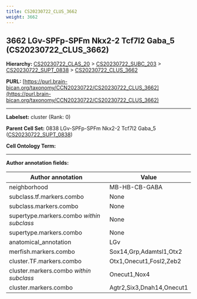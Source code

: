 ```yaml
---
title: CS20230722_CLUS_3662
weight: 3662
---
```

## 3662 LGv-SPFp-SPFm Nkx2-2 Tcf7l2 Gaba_5 (CS20230722_CLUS_3662)
<b>Hierarchy: </b>
[CS20230722_CLAS_20](../CS20230722_CLAS_20) >
[CS20230722_SUBC_203](../CS20230722_SUBC_203) >
[CS20230722_SUPT_0838](../CS20230722_SUPT_0838) >
[CS20230722_CLUS_3662](../CS20230722_CLUS_3662)

**PURL:** [https://purl.brain-bican.org/taxonomy/CCN20230722/CS20230722_CLUS_3662](https://purl.brain-bican.org/taxonomy/CCN20230722/CS20230722_CLUS_3662)

---


**Labelset:** cluster (Rank: 0)

**Parent Cell Set:** 0838 LGv-SPFp-SPFm Nkx2-2 Tcf7l2 Gaba_5 ([CS20230722_SUPT_0838](../CS20230722_SUPT_0838))



**Cell Ontology Term:** 

[MARKER GENES.]: #


---

[TRANSFERRED ANNOTATIONS.]: #


[AUTHOR ANNOTATION FIELDS.]: #


**Author annotation fields:**

| Author annotation | Value |
|-------------------|-------|
|neighborhood|MB-HB-CB-GABA|
|subclass.tf.markers.combo|None|
|subclass.markers.combo|None|
|supertype.markers.combo _within subclass_|None|
|supertype.markers.combo|None|
|anatomical_annotation|LGv|
|merfish.markers.combo|Sox14,Grp,Adamtsl1,Otx2|
|cluster.TF.markers.combo|Otx1,Onecut1,Fosl2,Zeb2|
|cluster.markers.combo _within subclass_|Onecut1,Nox4|
|cluster.markers.combo|Agtr2,Six3,Dnah14,Onecut1|
